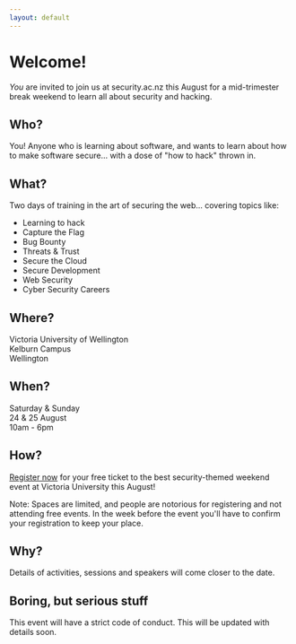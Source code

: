 ```yaml
---
layout: default
---
```


# Welcome!

_You_ are invited to join us at security.ac.nz this August for a
mid-trimester break weekend to learn all about security and hacking.

## Who?

You! Anyone who is learning about software, and wants to learn about
how to make software secure... with a dose of "how to hack" thrown in.

## What?

Two days of training in the art of securing the web... covering topics
like:

- Learning to hack
- Capture the Flag
- Bug Bounty
- Threats & Trust
- Secure the Cloud
- Secure Development
- Web Security
- Cyber Security Careers

## Where?

Victoria University of Wellington  
Kelburn Campus  
Wellington

## When?

Saturday & Sunday  
24 & 25 August  
10am - 6pm

## How?

[Register now](https://security.ac.nz) for your free ticket to the
best security-themed weekend event at Victoria University this August!

Note: Spaces are limited, and people are notorious for registering and not attending free
events. In the week before the event you'll have to confirm your
registration to keep your place.

## Why?

Details of activities, sessions and speakers will come closer to the
date.

## Boring, but serious stuff

This event will have a strict code of conduct. This will be updated
with details soon.

